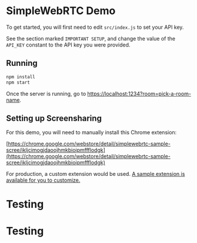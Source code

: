 # SimpleWebRTC Demo

To get started, you will first need to edit `src/index.js` to set your API key.

See the section marked `IMPORTANT SETUP`, and change the value of the `API_KEY` constant to the API key you were provided.

## Running

```sh
npm install
npm start
```

Once the server is running, go to [https://localhost:1234?room=pick-a-room-name](https://localhost:1234?room=pick-a-room-name).

## Setting up Screensharing

For this demo, you will need to manually install this Chrome extension:

[https://chrome.google.com/webstore/detail/simplewebrtc-sample-scree/ikljcimogjdaoojhmkbioipmffflodgk](https://chrome.google.com/webstore/detail/simplewebrtc-sample-scree/ikljcimogjdaoojhmkbioipmffflodgk)

For production, a custom extension would be used. [A sample extension is available for you to customize.](https://github.com/andyet/simplewebrtc-screenshare-extension)
# Testing
# Testing
